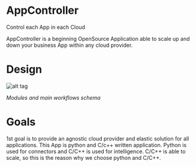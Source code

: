 # AppController
Control each App in each Cloud

AppController is a beginning OpenSource Application able to scale up and down your business App within any cloud provider.

# Design
![alt tag](https://raw.githubusercontent.com/bzhtux/bzhtux.github.io/master/statics/AC_Design_Modules.png)

*Modules and main workflows schema*

# Goals
1st goal is to provide an agnostic cloud provider and elastic solution for all applications.
This App is python and C/c++ written application. Python is used for connectors and C/C++ is used for intelligence.
C/C++ is able to scale, so this is the reason why we choose python and C/C++.
